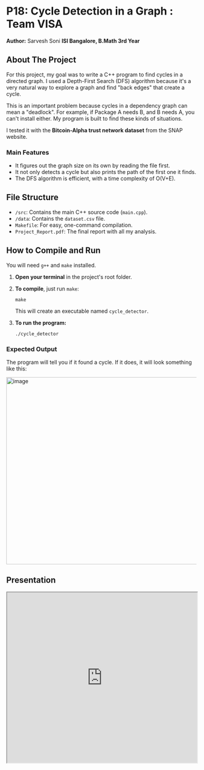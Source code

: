 # P18: Cycle Detection in a Graph : Team VISA

**Author:** Sarvesh Soni
**ISI Bangalore, B.Math 3rd Year**

## About The Project

For this project, my goal was to write a C++ program to find cycles in a directed graph. I used a Depth-First Search (DFS) algorithm because it's a very natural way to explore a graph and find "back edges" that create a cycle.

This is an important problem because cycles in a dependency graph can mean a "deadlock". For example, if Package A needs B, and B needs A, you can't install either. My program is built to find these kinds of situations.

I tested it with the **Bitcoin-Alpha trust network dataset** from the SNAP website.

### Main Features
*   It figures out the graph size on its own by reading the file first.
*   It not only detects a cycle but also prints the path of the first one it finds.
*   The DFS algorithm is efficient, with a time complexity of O(V+E).

## File Structure

-   `/src`: Contains the main C++ source code (`main.cpp`).
-   `/data`: Contains the `dataset.csv` file.
-   `Makefile`: For easy, one-command compilation.
-   `Project_Report.pdf`: The final report with all my analysis.

## How to Compile and Run

You will need `g++` and `make` installed.

1.  **Open your terminal** in the project's root folder.

2.  **To compile**, just run `make`:
    ```
    make
    ```
    This will create an executable named `cycle_detector`.

3.  **To run the program:**
    ```
    ./cycle_detector
    ```

### Expected Output

The program will tell you if it found a cycle. If it does, it will look something like this:

<img width="1052" height="494" alt="image" src="https://github.com/user-attachments/assets/3a38637a-4b04-40f0-bc12-3f55bf27a5d9" />

## Presentation 

<iframe src="https://gamma.app/embed/x1b2jmh49aypylf" style="width: 700px; max-width: 100%; height: 450px" allow="fullscreen" title="Cycle Detection in Directed Graphs"></iframe>
